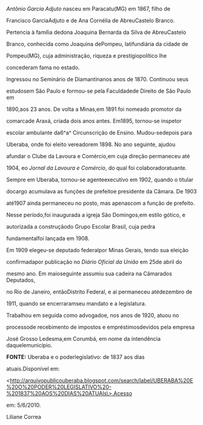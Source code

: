 

*Antônio Garcia Adjuto* nasceu em Paracatu(MG) em 1867, filho de

Francisco GarciaAdjuto e de Ana Cornélia de AbreuCastelo Branco.

Pertencia à família dedona Joaquina Bernarda da Silva de AbreuCastelo

Branco, conhecida como Joaquina dePompeu, latifundiária da cidade de

Pompeu(MG), cuja administração, riqueza e prestígiopolítico lhe

concederam fama no estado.



Ingressou no Seminário de Diamantinanos anos de 1870. Continuou seus

estudosem São Paulo e formou-se pela Faculdadede Direito de São Paulo em

1890,aos 23 anos. De volta a Minas,em 1891 foi nomeado promotor da

comarcade Araxá, criada dois anos antes. Em1895, tornou-se inspetor

escolar ambulante da6^a^ Circunscrição de Ensino. Mudou-sedepois para

Uberaba, onde foi eleito vereadorem 1898. No ano seguinte, ajudou

afundar o Clube da Lavoura e Comércio,em cuja direção permaneceu até

1904, eo *Jornal da Lavoura e Comércio*, do qual foi colaboradoratuante.

Sempre em Uberaba, tornou-se agenteexecutivo em 1902, quando o titular

docargo acumulava as funções de prefeitoe presidente da Câmara. De 1903

até1907 ainda permaneceu no posto, mas apenascom a função de prefeito.

Nesse período,foi inaugurada a igreja São Domingos,em estilo gótico, e

autorizada a construçãodo Grupo Escolar Brasil, cuja pedra

fundamentalfoi lançada em 1908.



Em 1909 elegeu-se deputado federalpor Minas Gerais, tendo sua eleição

confirmadapor publicação no *Diário Oficial da União* em 25de abril do

mesmo ano. Em maioseguinte assumiu sua cadeira na Câmarados Deputados,

no Rio de Janeiro, entãoDistrito Federal, e aí permaneceu atédezembro de

1911, quando se encerraramseu mandato e a legislatura.



Trabalhou em seguida como advogadoe, nos anos de 1920, atuou no

processode recebimento de impostos e empréstimosdevidos pela empresa

José Grosso Ledesma,em Corumbá, em nome da intendência daquelemunicípio.



**FONTE:** Uberaba e o poderlegislativo: de 1837 aos dias

atuais.Disponível em:

\<http://arquivopublicouberaba.blogspot.com/search/label/UBERABA%20E%20O%20PODER%20LEGISLATIVO%20-%201837%20AOS%20DIAS%20ATUAIs\>.Acesso

em: 5/6/2010.



Liliane Correa

